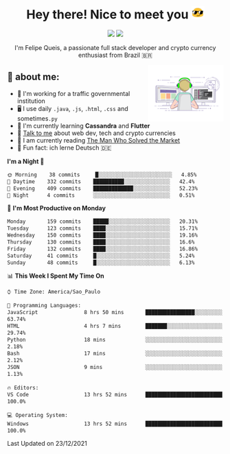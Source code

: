 
<h1 align="center">Hey there! Nice to meet you <img src="assets/sunglasses.gif" width="30"/></h1>

<p align="center">
  <a href="https://www.linkedin.com/in/fqueis"><img src="https://img.shields.io/badge/-LinkedIn-blue?style=flat&logo=Linkedin&logoColor=white" /></a>
  <a href="mailto:fqueis@gmail.com"><img src="https://img.shields.io/badge/-Gmail-c14438?style=flat&logo=Gmail&logoColor=white" /></a>
</p>

<p align="center">I'm Felipe Queis, a passionate full stack developer and crypto currency enthusiast from Brazil 🇧🇷</p>

<img width="35%" align="right" alt="fqueis" src="assets/profile.gif" /></p>

## 🤵 about me:

- 🏢 I'm working for a traffic governmental institution
- 🖥️ I use daily `.java`, `.js`, `.html`, `.css` and sometimes`.py`
- 🌱 I'm currently learning **Cassandra** and **Flutter**
- 💬 [Talk to me](https://github.com/fqueis/fqueis/discussions) about web dev, tech and crypto currencies
- 📖 I am currently reading [The Man Who Solved the Market](https://amzn.com/073521798X)
- 💭 Fun fact: ich lerne Deutsch 🇩🇪

<!--START_SECTION:waka-->
**I'm a Night 🦉** 

```text
🌞 Morning    38 commits     █░░░░░░░░░░░░░░░░░░░░░░░░   4.85% 
🌆 Daytime    332 commits    ██████████░░░░░░░░░░░░░░░   42.4% 
🌃 Evening    409 commits    █████████████░░░░░░░░░░░░   52.23% 
🌙 Night      4 commits      ░░░░░░░░░░░░░░░░░░░░░░░░░   0.51%

```
📅 **I'm Most Productive on Monday** 

```text
Monday       159 commits    █████░░░░░░░░░░░░░░░░░░░░   20.31% 
Tuesday      123 commits    ████░░░░░░░░░░░░░░░░░░░░░   15.71% 
Wednesday    150 commits    ████░░░░░░░░░░░░░░░░░░░░░   19.16% 
Thursday     130 commits    ████░░░░░░░░░░░░░░░░░░░░░   16.6% 
Friday       132 commits    ████░░░░░░░░░░░░░░░░░░░░░   16.86% 
Saturday     41 commits     █░░░░░░░░░░░░░░░░░░░░░░░░   5.24% 
Sunday       48 commits     █░░░░░░░░░░░░░░░░░░░░░░░░   6.13%

```


📊 **This Week I Spent My Time On** 

```text
⌚︎ Time Zone: America/Sao_Paulo

💬 Programming Languages: 
JavaScript               8 hrs 50 mins       ████████████████░░░░░░░░░   63.74% 
HTML                     4 hrs 7 mins        ███████░░░░░░░░░░░░░░░░░░   29.74% 
Python                   18 mins             ░░░░░░░░░░░░░░░░░░░░░░░░░   2.18% 
Bash                     17 mins             ░░░░░░░░░░░░░░░░░░░░░░░░░   2.12% 
JSON                     9 mins              ░░░░░░░░░░░░░░░░░░░░░░░░░   1.13%

🔥 Editors: 
VS Code                  13 hrs 52 mins      █████████████████████████   100.0%

💻 Operating System: 
Windows                  13 hrs 52 mins      █████████████████████████   100.0%

```


 Last Updated on 23/12/2021
<!--END_SECTION:waka-->
